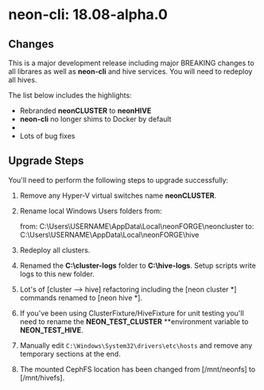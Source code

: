 # neon-cli: 18.08-alpha.0

## Changes

This is a major development release including major BREAKING changes to all librares as well as **neon-cli** and hive services.  You will need to redeploy all hives.

The list below includes the highlights:

* Rebranded **neonCLUSTER** to **neonHIVE**
* **neon-cli** no longer shims to Docker by default
* 
* Lots of bug fixes

## Upgrade Steps

You'll need to perform the following steps to upgrade successfully:

1. Remove any Hyper-V virtual switches name **neonCLUSTER**.

2. Rename local Windows Users folders from:

    from: C:\Users\USERNAME\AppData\Local\neonFORGE\neoncluster
    to:   C:\Users\USERNAME\AppData\Local\neonFORGE\hive

3. Redeploy all clusters.

4. Renamed the **C:\cluster-logs** folder to **C:\hive-logs**.  Setup scripts write logs to this new folder.

5. Lot's of [cluster --> hive] refactoring including the [neon cluster *] commands renamed to [neon hive *].

6. If you've been using ClusterFixture/HiveFixture for unit testing you'll need to rename the **NEON_TEST_CLUSTER** **environment variable to **NEON_TEST_HIVE**.

7. Manually edit `C:\Windows\System32\drivers\etc\hosts` and remove any temporary sections at the end.

8. The mounted CephFS location has been changed from [/mnt/neonfs] to [/mnt/hivefs].

